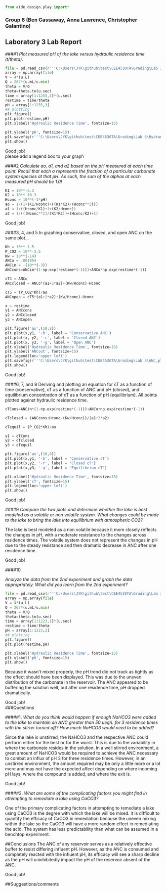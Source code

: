 ```python
from aide_design.play import*
```
### Group 6 (Ben Gassaway, Anna Lawrence, Christopher Galantino)
## Laboratory 3 Lab Report


####1
*Plot measured pH of the lake versus hydraulic residence time (t/theta).*

```python
file = pd.read_csv(r'''C:\Users\JYK\github\test\CEE4530TA\Grading\Lab 3\Group6_Lab3AcidRain_bestdata.csv''')
array = np.array(file)
V = 4*(u.L)
Q = 267*(u.mL/u.min)
theta = V/Q
theta=theta.to(u.sec)
time = array[1:1255,1]*(u.sec)
restime = time/theta
pH = array[1:1255,3]
## plotting
plt.figure()
plt.plot(restime,pH)
plt.xlabel('Hydraulic Residence Time', fontsize=15)

plt.ylabel('pH', fontsize=15)
plt.savefig(r'''C:\Users\JYK\github\test\CEE4530TA\Grading\Lab 3\HydraulicResTimevspH.png''')
plt.show()
```
<div class="alert alert-block alert-success">
Good job!
</div>
<div class="alert alert-block alert-danger">
please add a legend box to your graph
</div>

####2
*Calculate ao, a1, and a2 based on the pH measured at each time point. Recall that each a represents the fraction of a particular carbonate system species at that pH. As such, the sum of the alphas at each measured pH should be 1.0!*

```python
K1 = 10**-6.3
K2 = 10**-10.3
Hconc = 10**(-1*pH)
ao = 1/(1+(K1/Hconc)+((K1*K2)/(Hconc**2)))
a1 = 1/((Hconc/K1)+1+(K2/Hconc))
a2 = 1/(((Hconc**2)/(K1*K2))+(Hconc/K2)+1)
```
<div class="alert alert-block alert-success">
Good job!
</div>

####3, 4, and 5
In graphing conservative, closed, and open ANC on the same plot...

```python
Kh = 10**-1.5
P_CO2 = 10**-3.5
Kw = 10**(-14)
ANCo = .001854
ANCin = -(10**(-3))
ANCcons=ANCin*(1-np.exp(restime*(-1)))+ANCo*np.exp(restime*(-1))

cT4 = ANCo
ANCclosed = ANCo*(a1+2*a2)+(Kw/Hconc)-Hconc

cT5 = (P_CO2*Kh)/ao
ANCopen = cT5*(a1+2*a2)+(Kw/Hconc)-Hconc

x = restime
y1 = ANCcons
y2 = ANCclosed
y3 = ANCopen

plt.figure('ax',(10,8))
plt.plot(x,y1, '-b', label = 'Conservative ANC')
plt.plot(x, y2, '-r', label = 'Closed ANC')
plt.plot(x, y3, '-g', label = 'Open ANC')
plt.xlabel('Hydraulic Residence Time', fontsize=15)
plt.ylabel('ANCout', fontsize=15)
plt.legend(loc='upper left')
plt.savefig(r'''C:\Users\JYK\github\test\CEE4530TA\Grading\Lab 3\ANC_plot_Lab4.png''')
plt.show()
```
<div class="alert alert-block alert-success">
Good job!
</div>

####6, 7, and 8
Deriving and plotting an equation for cT as a function of time (conservative), cT as a function of ANC and pH (closed), and equilibrium concentration of cT as a function of pH (equilibrium). All points plotted against hydraulic residence time.

```python
cTCons=ANCin*(1-np.exp(restime*(-1)))+ANCo*np.exp(restime*(-1))

cTclosed = (ANCcons+Hconc-(Kw/Hconc))/(a1+2*a2)

cTequil = (P_CO2*Kh)/ao

y1 = cTCons
y2 = cTclosed
y3 = cTequil

plt.figure('ax',(10,8))
plt.plot(x,y1, '-b', label = 'Conservative cT')
plt.plot(x,y2, '-r', label = 'Closed cT')
plt.plot(x,y3, '-g', label = 'Equilibrium cT')

plt.xlabel('Hydraulic Residence Time', fontsize=15)
plt.ylabel('cT', fontsize=15)
plt.legend(loc='upper left')
plt.show()
```
<div class="alert alert-block alert-success">
Good job!
</div>

####9
*Compare the two plots and determine whether the lake is best modeled as a volatile or non volatile system. What changes could be made to the lake to bring the lake into equilibrium with atmospheric CO2?*

The lake is best modeled as a non volatile because it more closely reflects the changes in pH, with a moderate resistance to the changes across residence times. The volatile system does not represent the changes in pH due to the steady resistance and then dramatic decrease in ANC after one residence time.

<div class="alert alert-block alert-success">
Good job!
</div>

####10

*Analyze the data from the 2nd experiment and graph the data appropriately. What did you learn from the 2nd experiment?*

```python
file = pd.read_csv(r'''C:\Users\JYK\github\test\CEE4530TA\Grading\Lab 3\Group6_Lab3AcidRain_baddata.csv''')
array = np.array(file)
V = 4*(u.L)
Q = 267*(u.mL/u.min)
theta = V/Q
theta=theta.to(u.sec)
time = array[1:1223,1]*(u.sec)
restime = time/theta
pH = array[1:1223,2]
## plotting
plt.figure()
plt.plot(restime,pH)

plt.xlabel('Hydraulic Residence Time', fontsize=15)
plt.ylabel('pH', fontsize=15)
plt.show()
```
Because it wasn't mixed properly, the pH trend did not track as tightly as the effect should have been displayed. This was due to the uneven distribution of the carbonate in the reservoir. The ANC appeared to be buffering the solution well, but after one residence time, pH dropped dramatically.

<div class="alert alert-block alert-success">
Good job!
</div>
###Questions

#####1.	*What do you think would happen if enough NaHCO3 were added to the lake to maintain an ANC greater than 50 µeq/L for 3 residence times with the stirrer turned off? How much NaHCO3 would need to be added?*

Since the lake is unstirred, the NaHCO3 and the respective ANC could perform either for the best or for the worst. This is due to the variability in where the carbonate resides in the solution. In a well stirred environment, a great amount of NaHCO3 would be required to achieve the ANC necessary to combat an influx of pH 3 for three residence times. However, in an unstirred environment, the amount required may be only a little more or a lot more and may not have the expected affect depending on where incoming pH lays, where the compound is added, and where the exit is.

<div class="alert alert-block alert-success">
Good job!
</div>

#####2.	*What are some of the complicating factors you might find in attempting to remediate a lake using CaCO3?*

One of the primary complicating factors in attempting to remediate a lake using CaCO3 is the degree with which the lake will be mixed. It is difficult to quantify the efficacy of CaCO3 in remediation because the uneven mixing within the lake so the CaCO3 will have a more random effect in remediating the acid. The system has less predictability than what can be assumed in a benchtop experiment.

##Conclusions
The ANC of any reservoir serves as a relatively effective buffer to resist differing influent pH. However, as the ANC is consumed and completely reacted with the influent pH, its efficacy will see a sharp decline as the pH will uninhibitedly impact the pH of the reservoir absent of the ANC.

<div class="alert alert-block alert-success">
Good job!
</div>

##Suggestions/comments
